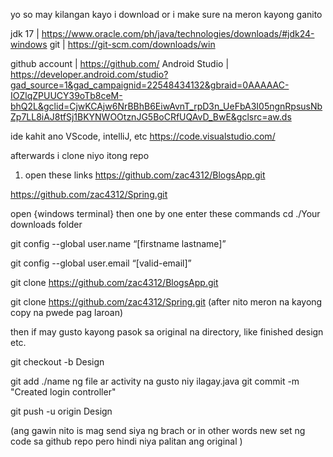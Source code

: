 yo so may kilangan kayo i download or i make sure na meron kayong ganito 

jdk 17    |      https://www.oracle.com/ph/java/technologies/downloads/#jdk24-windows
git       |     https://git-scm.com/downloads/win

github account  | https://github.com/
Android Studio  | https://developer.android.com/studio?gad_source=1&gad_campaignid=22548434132&gbraid=0AAAAAC-IOZlqZPUUCY39oTb8ceM-bhQ2L&gclid=CjwKCAjw6NrBBhB6EiwAvnT_rpD3n_UeFbA3I05ngnRpsusNbZp7LL8iAJ8tfSj1BKYNWOOtznJG5BoCRfUQAvD_BwE&gclsrc=aw.ds

ide  kahit ano VScode, intelliJ, etc
https://code.visualstudio.com/

afterwards i clone niyo itong repo 
1. open these links
https://github.com/zac4312/BlogsApp.git

https://github.com/zac4312/Spring.git

open  {windows terminal} then one by one enter these commands
cd ./Your downloads folder

git config --global user.name “[firstname lastname]”

git config --global user.email “[valid-email]”

git clone https://github.com/zac4312/BlogsApp.git

git clone https://github.com/zac4312/Spring.git
(after nito meron na kayong copy na pwede pag laroan)

then if may gusto kayong pasok sa original na directory, like finished design etc.

git checkout -b Design

git add ./name ng file ar activity na gusto niy ilagay.java
git commit -m "Created login controller"

git push -u origin Design

(ang gawin nito is mag send siya ng brach or in other words new set ng code sa github repo pero hindi niya palitan ang original ) 




